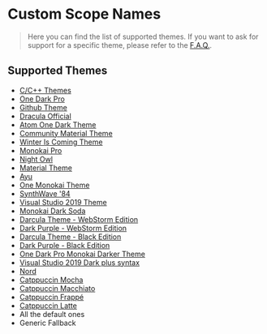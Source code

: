 # Custom Scope Names

> Here you can find the list of supported themes.
> If you want to ask for support for a specific theme, please refer to the [F.A.Q.](FAQ.md).

## Supported Themes

- [C/C++ Themes](https://marketplace.visualstudio.com/items?itemName=ms-vscode.cpptools-themes)
- [One Dark Pro](https://marketplace.visualstudio.com/items?itemName=zhuangtongfa.Material-theme)
- [Github Theme](https://marketplace.visualstudio.com/items?itemName=GitHub.github-vscode-theme)
- [Dracula Official](https://marketplace.visualstudio.com/items?itemName=dracula-theme.theme-dracula)
- [Atom One Dark Theme](https://marketplace.visualstudio.com/items?itemName=akamud.vscode-theme-onedark)
- [Community Material Theme](https://marketplace.visualstudio.com/items?itemName=Equinusocio.vsc-community-material-theme)
- [Winter Is Coming Theme](https://marketplace.visualstudio.com/items?itemName=johnpapa.winteriscoming)
- [Monokai Pro](https://marketplace.visualstudio.com/items?itemName=monokai.theme-monokai-pro-vscode)
- [Night Owl](https://marketplace.visualstudio.com/items?itemName=sdras.night-owl)
- [Material Theme](https://marketplace.visualstudio.com/items?itemName=Equinusocio.vsc-material-theme)
- [Ayu](https://marketplace.visualstudio.com/items?itemName=teabyii.ayu)
- [One Monokai Theme](https://marketplace.visualstudio.com/items?itemName=azemoh.one-monokai)
- [SynthWave '84](https://marketplace.visualstudio.com/items?itemName=RobbOwen.synthwave-vscode)
- [Visual Studio 2019 Theme](https://marketplace.visualstudio.com/items?itemName=kast789.vs-2019-theme)
- [Monokai Dark Soda](https://marketplace.visualstudio.com/items?itemName=AdamCaviness.theme-monokai-dark-soda)
- [Darcula Theme - WebStorm Edition](https://marketplace.visualstudio.com/items?itemName=rexebin.dracula)
- [Dark Purple - WebStorm Edition](https://marketplace.visualstudio.com/items?itemName=rexebin.darkpurple)
- [Darcula Theme - Black Edition](https://marketplace.visualstudio.com/items?itemName=rexebin.dracula-black)
- [Dark Purple - Black Edition](https://marketplace.visualstudio.com/items?itemName=rexebin.darkpurple-black)
- [One Dark Pro Monokai Darker Theme](https://marketplace.visualstudio.com/items?itemName=eserozvataf.one-dark-pro-monokai-darker)
- [Visual Studio 2019 Dark plus syntax](https://marketplace.visualstudio.com/items?itemName=skyletoft.theme-custom-colour)
- [Nord](https://marketplace.visualstudio.com/items?itemName=arcticicestudio.nord-visual-studio-code)
- [Catppuccin Mocha](https://marketplace.visualstudio.com/items?itemName=Catppuccin.catppuccin-vsc)
- [Catppuccin Macchiato](https://marketplace.visualstudio.com/items?itemName=Catppuccin.catppuccin-vsc)
- [Catppuccin Frappé](https://marketplace.visualstudio.com/items?itemName=Catppuccin.catppuccin-vsc)
- [Catppuccin Latte](https://marketplace.visualstudio.com/items?itemName=Catppuccin.catppuccin-vsc)
- All the default ones
- Generic Fallback
